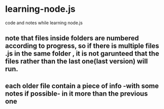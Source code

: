 # learning-node.js

code and notes while learning node.js

## note that files inside folders are numbered according to progress, so if there is multiple files .js in the same folder , it is not garunteed that the files rather than the last one(last version) will run.

## each older file contain a piece of info -with some notes if possible- in it more than the previous one

